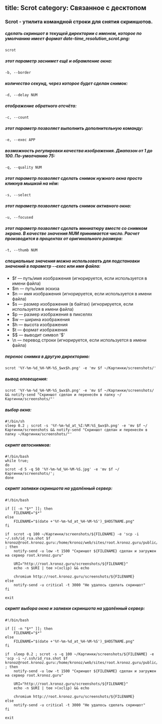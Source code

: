 title: Scrot
category: Связанное с десктопом
---
### Scrot - утилита командной строки для снятия скриншотов.

##### сделать скриншот в текущей директории с именем, которое по умолчанию имеет формат date-time_resolution_scrot.png:
```
scrot
```

##### этот параметр заснимет ещё и обрамление окна:
```
-b, --border
```

##### количество секунд, через которое будет сделан снимок:
```
-d, --delay NUM
```

##### отображение обратного отсчёта:
```
-c, --count
```

##### этот параметр позволяет выполнить дополнительную команду:
```
-e, --exec APP
```

##### возможность регулировки качества изображения. Диапазон от 1 до 100. По-умолчанию 75:
```
-q, --quality NUM
```

##### этот параметр позволяет сделать снимок нужного окна просто кликнув мышкой на нём:
```
-s, --select
```

##### этот параметр позволяет сделать снимок активного окна:
```
-u, --focused
```

##### этот параметр позволяет сделать миниатюру вместе со снимком экрана. В качестве значения NUM принимается число. Расчет производится в процентах от оригинального размера:
```
-t, --thumb NUM
```

##### специальные значения можно использовать для подстановки значений в параметр --exec или имя файла:
* $f — путь/имя изображения (игнорируется, если используется в имени файла)
* $m — путь/имя эскиза
* $n — имя изображения (игнорируется, если используется в имени файла)
* $s — размер изображения (в байтах) (игнорируется, если используется в имени файла)
* $p — размер изображения в пикселях
* $w — ширина изображения
* $h — высота изображения
* $t — формат изображения
* $$ — выводит символ '$'
* \n — перевод строки (игнорируется, если используется в имени файла)

##### перенос снимка в другую директорию:
```
scrot '%Y-%m-%d_%H-%M-%S_$wx$h.png' -e 'mv $f ~/Картинки/screenshots/'
```

##### вывод оповещения:
```
scrot '%Y-%m-%d_%H-%M-%S_$wx$h.png' -e 'mv $f ~/Картинки/screenshots/ && notify-send "Скриншот сделан и перенесён в папку ~/Картинки/screenshots/"'
```

##### выбор окна:
```
#!/bin/sh
sleep 0.2 ; scrot -s '%Y-%m-%d_at_%I:%M:%S_$wx$h.png' -e 'mv $f ~/Картинки/screenshots && notify-send "Скриншот сделан и перенесён в папку ~/Картинки/screenshots/"'
```

##### скрипт автоснимков:
```
#!/bin/bash
while true;
do
scrot -d 5 -q 50 '%Y-%m-%d_%H-%M-%S.jpg' -e 'mv $f ~/Картинки/screenshots/';
done
```

##### скрипт заливки скриншота на удалённый сервер:
```
#!/bin/bash

if [[ -n "$*" ]]; then
    FILENAME="$*"
else
    FILENAME="$(date +'%Y-%m-%d_at_%H-%M-%S')_$HOSTNAME.png"
fi

if  scrot -q 100 ~/Картинки/screenshots/${FILENAME} -e 'scp -i ~/.ssh/id_rsa.shot $f kronoz@root.kronoz.guru:/home/kronoz/web/sites/root.kronoz.guru/public/screenshots/' ; then
    notify-send -u low -t 1500 "Скриншот ${FILENAME} сделан и загружен на сервер root.kronoz.guru"

    URI="http://root.kronoz.guru/screenshots/${FILENAME}"
    echo -n $URI | tee >(xclip) && echo

    chromium http://root.kronoz.guru/screenshots/${FILENAME}
else
    notify-send -u critical -t 3000 "Не удалось сделать скриншот"
fi

exit
```
##### скрипт выбора окна и заливки скриншота на удалённый сервер:
```
#!/bin/bash

if [[ -n "$*" ]]; then
    FILENAME="$*"
else
    FILENAME="$(date +'%Y-%m-%d_at_%H-%M-%S')_$HOSTNAME.png"
fi

if  sleep 0.2 ; scrot -s -q 100 ~/Картинки/screenshots/${FILENAME} -e 'scp -i ~/.ssh/id_rsa.shot $f kronoz@root.kronoz.guru:/home/kronoz/web/sites/root.kronoz.guru/public/screenshots/' ; then
    notify-send -u low -t 1500 "Скриншот ${FILENAME} сделан и загружен на сервер root.kronoz.guru"

    URI="http://root.kronoz.guru/screenshots/${FILENAME}"
    echo -n $URI | tee >(xclip) && echo

    chromium http://root.kronoz.guru/screenshots/${FILENAME}
else
    notify-send -u critical -t 3000 "Не удалось сделать скриншот"
fi

exit
```